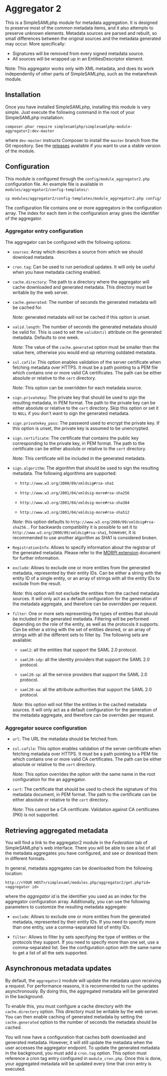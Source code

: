 Aggregator 2
============

This is a SimpleSAMLphp module for metadata aggregation. It is designed to preserve most of the common
metadata items, and it also attempts to preserve unknown elements. Metadata sources are parsed and rebuilt,
so small differences between the original sources and the metadata generated may occur. More specifically:

* Signatures will be removed from every signed metadata source.
* All sources will be wrapped up in an EntitiesDescriptor element.

Note: This aggregator works only with XML metadata, and does its work independently of other parts of
SimpleSAMLphp, such as the metarefresh module.

Installation
------------

Once you have installed SimpleSAMLphp, installing this module is very simple. Just execute the following
command in the root of your SimpleSAMLphp installation:

```
composer.phar require simplesamlphp/simplesamlphp-module-aggregator2:dev-master
```

where `dev-master` instructs Composer to install the `master` branch from the Git repository. See the
[releases](https://github.com/simplesamlphp/simplesamlphp-module-aggregator2/releases) available if you
want to use a stable version of the module.

Configuration
-------------

This module is configured through the `config/module_aggregator2.php` configuration file.
An example file is available in `modules/aggregator2/config-templates/`:

    cp modules/aggregator2/config-templates/module_aggregator2.php config/

The configuration file contains one or more aggregators in the configuration array.
The index for each item in the configuration array gives the identifier of the aggregator.


### Aggregator entry configuration

The aggregator can be configured with the following options:

* `sources`:   Array which describes a source from which we should download metadata.

* `cron.tag`:   Can be used to run periodical updates. It will only be useful when you have metadata caching enabled.

* `cache.directory`:   The path to a directory where the aggregator will cache downloaded and generated metadata.
    This directory must be writable by the web server.

* `cache.generated`:   The number of seconds the generated metadata will be cached for.

    *Note*: generated metadata will not be cached if this option is unset.

* `valid.length`:   The number of seconds the generated metadata should be valid for.
    This is used to set the `validUntil` attribute on the generated metadata. Defaults to one week.

    *Note*: The value of the `cache.generated` option must be smaller than the value here, otherwise you would end up
returning outdated metadata.

* `ssl.cafile`:   This option enables validation of the server certificate when fetching metadata over HTTPS. It must be a path
pointing to a PEM file which contains one or more valid CA certificates. The path can be either absolute or relative to the `cert` directory.

    *Note*: This option can be overridden for each metadata source.

* `sign.privatekey`:   The private key that should be used to sign the resulting metadata, in PEM format. The path to the private key can
be either absolute or relative to the `cert` directory. Skip this option or set it to `NULL` if you don't want to sign the generated metadata.

* `sign.privatekey_pass`:   The password used to encrypt the private key. If this option is unset, the private key is assumed to be unencrypted.

* `sign.certificate`:   The certificate that contains the public key corresponding to the private key, in PEM format. The path to the
certificate can be either absolute or relative to the `cert` directory.

    *Note*: This certificate will be included in the generated metadata.

* `sign.algorithm`:   The algorithm that should be used to sign the resulting metadata. The following algorithms are supported:

    * `http://www.w3.org/2000/09/xmldsig#rsa-sha1`

    * `http://www.w3.org/2001/04/xmldsig-more#rsa-sha256`

    * `http://www.w3.org/2001/04/xmldsig-more#rsa-sha384`

    * `http://www.w3.org/2001/04/xmldsig-more#rsa-sha512`

    *Note*: this option defaults to `http://www.w3.org/2000/09/xmldsig#rsa-sha256.`. For backwards compatibility it is possible to set it to `http://www.w3.org/2000/09/xmldsig#rsa-sha1`, however, it is recommended to use another algorithm as SHA1 is considered broken.

* `RegistrationInfo`:   Allows to specify information about the registrar of the generated metadata. Please refer to the
[MDRPI extension](https://simplesamlphp.org/docs/stable/simplesamlphp-metadata-extensions-rpi) document for further information.

* `exclude`:   Allows to exclude one or more entities from the generated metadata, represented by their entity IDs. Can be either
a string with the entity ID of a single entity, or an array of strings with all the entity IDs to exclude from the result.

    *Note*: this option will not exclude the entities from the cached metadata sources. It will only act as a default
configuration for the generation of the metadata aggregate, and therefore can be overridden per request.

* `filter`:   One or more sets representing the types of entities that should be included in the generated metadata. Filtering
will be performed depending on the role of the entity, as well as the protocols it supports. Can be either a string
with the set of entities desired, or an array of strings with all the different sets to filter by. The following
sets are available:

    * `saml2`: all the entities that support the SAML 2.0 protocol.

    * `saml20-idp`: all the identity providers that support the SAML 2.0 protocol.

    * `saml20-sp`: all the service providers that support the SAML 2.0 protocol.

    * `saml20-aa`: all the attribute authorities that support the SAML 2.0 protocol.

    *Note*: this option will not filter the entities in the cached metadata sources. It will only act as a default
configuration for the generation of the metadata aggregate, and therefore can be overriden per request.


### Aggregator source configuration

* `url`:   The URL the metadata should be fetched from.

* `ssl.cafile`:   This option enables validation of the server certificate when fetching metadata over HTTPS. It must be a path
pointing to a PEM file which contains one or more valid CA certificates. The path can be either absolute or relative to the `cert` directory.

    *Note*: This option overrides the option with the same name in the root configuration for the an aggregator.

* `cert`:   The certificate that should be used to check the signature of this metadata document, in PEM format. The path to
the certificate can be either absolute or relative to the `cert` directory.

    *Note*: This cannot be a CA certificate. Validation against CA certificates (PKI) is not supported.


Retrieving aggregated metadata
------------------------------

You will find a link to the aggregator2 module in the *Federation* tab of SimpleSAMLphp's web interface. There you will
be able to see a list of all the metadata aggregates you have configured, and see or download them in different
formats.

In general, metadata aggregates can be downloaded from the following location:

    http://<YOUR HOST>/simplesaml/modules.php/aggregator2/get.php?id=<aggregator id>

where the *aggregator id* is the identifier you used as an index for the aggregator configuration array. Additionally,
you can use the following parameters to customize the resulting metadata aggregate:

* `exclude`:   Allows to exclude one or more entities from the generated metadata, represented by their entity IDs. If you need to
specify more than one entity, use a comma-separated list of entity IDs.

* `filter`:   Allows to filter by sets specifying the type of entities or the protocols they support. If you need to specify more
than one set, use a comma-separated list. See the configuration option with the same name to get a list of all the sets supported.


Asynchronous metadata updates
-----------------------------

By default, the `aggregator2` module will update the metadata upon receiving a request. For performance reasons, it is
recommended to run the updates asynchronously. By doing this, the aggregated metadata will be generated in the
background.

To enable this, you must configure a cache directory with the `cache.directory` option. This directory must be writable
by the web server. You can then enable caching of generated metadata by setting the `cache.generated` option to the
number of seconds the metadata should be cached.

You will now have a configuration that caches both downloaded and generated metadata. However, it will still update the
metadata when the user accesses the aggregator endpoint. To update the generated metadata in the background, you must
add a `cron.tag` option. This option must reference a cron tag entry configured in `module_cron.php`. Once this is
done, your aggregated metadata will be updated every time that cron entry is executed.

